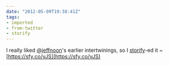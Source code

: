 ```yaml
---
date: "2012-05-09T19:38:41Z"
tags:
- imported
- from-twitter
- storify
---
```

I really liked [@jeffnoon](/twitter/#/jeffnoon)'s earlier intertwinings, so I [storify](/tags/storify)-ed it ~ [https://sfy.co/vJS](https://sfy.co/vJS)
